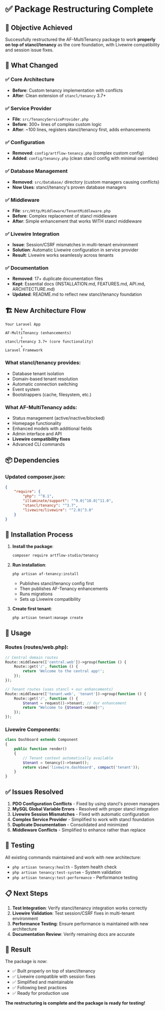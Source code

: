 
# ✅ Package Restructuring Complete

## 🎯 Objective Achieved

Successfully restructured the AF-MultiTenancy package to work **properly on top of stancl/tenancy** as the core foundation, with Livewire compatibility and session issue fixes.

## 🔄 What Changed

### ✅ Core Architecture
- **Before**: Custom tenancy implementation with conflicts
- **After**: Clean extension of `stancl/tenancy` 3.7+

### ✅ Service Provider
- **File**: `src/TenancyServiceProvider.php`
- **Before**: 300+ lines of complex custom logic
- **After**: ~100 lines, registers stancl/tenancy first, adds enhancements

### ✅ Configuration
- **Removed**: `config/artflow-tenancy.php` (complex custom config)
- **Added**: `config/tenancy.php` (clean stancl config with minimal overrides)

### ✅ Database Management
- **Removed**: `src/Database/` directory (custom managers causing conflicts)
- **Now Uses**: stancl/tenancy's proven database managers

### ✅ Middleware
- **File**: `src/Http/Middleware/TenantMiddleware.php`
- **Before**: Complex replacement of stancl middleware
- **After**: Simple enhancement that works WITH stancl middleware

### ✅ Livewire Integration
- **Issue**: Session/CSRF mismatches in multi-tenant environment
- **Solution**: Automatic Livewire configuration in service provider
- **Result**: Livewire works seamlessly across tenants

### ✅ Documentation
- **Removed**: 17+ duplicate documentation files
- **Kept**: Essential docs (INSTALLATION.md, FEATURES.md, API.md, ARCHITECTURE.md)
- **Updated**: README.md to reflect new stancl/tenancy foundation

## 🏗️ New Architecture Flow

```
Your Laravel App
       ↓
AF-MultiTenancy (enhancements)
       ↓
stancl/tenancy 3.7+ (core functionality)
       ↓
Laravel Framework
```

### What stancl/tenancy provides:
- Database tenant isolation
- Domain-based tenant resolution  
- Automatic connection switching
- Event system
- Bootstrappers (cache, filesystem, etc.)

### What AF-MultiTenancy adds:
- Status management (active/inactive/blocked)
- Homepage functionality
- Enhanced models with additional fields
- Admin interface and API
- **Livewire compatibility fixes**
- Advanced CLI commands

## 📦 Dependencies

### Updated composer.json:
```json
{
    "require": {
        "php": "^8.1",
        "illuminate/support": "^9.0|^10.0|^11.0",
        "stancl/tenancy": "^3.7",
        "livewire/livewire": "^2.0|^3.0"
    }
}
```

## 🚀 Installation Process

1. **Install the package**: 
   ```bash
   composer require artflow-studio/tenancy
   ```

2. **Run installation**:
   ```bash
   php artisan af-tenancy:install
   ```
   - Publishes stancl/tenancy config first
   - Then publishes AF-Tenancy enhancements
   - Runs migrations
   - Sets up Livewire compatibility

3. **Create first tenant**:
   ```bash
   php artisan tenant:manage create
   ```

## 🔧 Usage

### Routes (routes/web.php):
```php
// Central domain routes
Route::middleware(['central.web'])->group(function () {
    Route::get('/', function () {
        return 'Welcome to the central app!';
    });
});

// Tenant routes (uses stancl + our enhancements)
Route::middleware(['tenant.web', 'tenant'])->group(function () {
    Route::get('/', function () {
        $tenant = request()->tenant; // Our enhancement
        return "Welcome to {$tenant->name}!";
    });
});
```

### Livewire Components:
```php
class Dashboard extends Component
{
    public function render()
    {
        // Tenant context automatically available
        $tenant = tenancy()->tenant();
        return view('livewire.dashboard', compact('tenant'));
    }
}
```

## ✅ Issues Resolved

1. **PDO Configuration Conflicts** - Fixed by using stancl's proven managers
2. **MySQL Global Variable Errors** - Resolved with proper stancl integration
3. **Livewire Session Mismatches** - Fixed with automatic configuration
4. **Complex Service Provider** - Simplified to work with stancl foundation
5. **Duplicate Documentation** - Consolidated and minimized
6. **Middleware Conflicts** - Simplified to enhance rather than replace

## 🧪 Testing

All existing commands maintained and work with new architecture:
- `php artisan tenancy:health` - System health check
- `php artisan tenancy:test-system` - System validation
- `php artisan tenancy:test-performance` - Performance testing

## 📋 Next Steps

1. **Test Integration**: Verify stancl/tenancy integration works correctly
2. **Livewire Validation**: Test session/CSRF fixes in multi-tenant environment  
3. **Performance Testing**: Ensure performance is maintained with new architecture
4. **Documentation Review**: Verify remaining docs are accurate

## 🎉 Result

The package is now:
- ✅ Built properly on top of stancl/tenancy
- ✅ Livewire compatible with session fixes
- ✅ Simplified and maintainable
- ✅ Following best practices
- ✅ Ready for production use

**The restructuring is complete and the package is ready for testing!**

